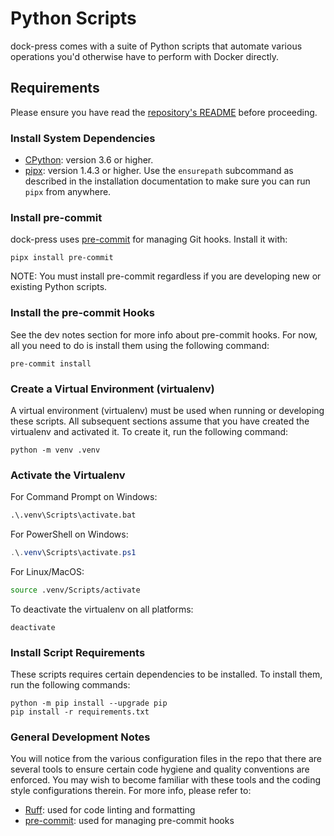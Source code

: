 # Python Scripts
dock-press comes with a suite of Python scripts that automate various operations you'd otherwise have to perform with Docker directly.

## Requirements
Please ensure you have read the [repository's README](../README.md) before proceeding.

### Install System Dependencies
* [CPython](https://www.python.org/): version 3.6 or higher.
* [pipx](https://github.com/pypa/pipx): version 1.4.3 or higher.  Use the `ensurepath` subcommand as described in the installation documentation to make sure you can run `pipx` from anywhere.

### Install pre-commit
dock-press uses [pre-commit](https://pre-commit.com/) for managing Git hooks. Install it with:

```shell
pipx install pre-commit
```

NOTE: You must install pre-commit regardless if you are developing new or existing Python scripts.

### Install the pre-commit Hooks
See the dev notes section for more info about pre-commit hooks. For now, all you need to do is install them using the following command:

```shell
pre-commit install
```

### Create a Virtual Environment (virtualenv)
A virtual environment (virtualenv) must be used when running or developing these scripts. All subsequent sections assume that you have created the virtualenv and activated it. To create it, run the following command:

```shell
python -m venv .venv
```

### Activate the Virtualenv
For Command Prompt on Windows:

```cmd
.\.venv\Scripts\activate.bat
```

For PowerShell on Windows:

```powershell
.\.venv\Scripts\activate.ps1
```

For Linux/MacOS:

```sh
source .venv/Scripts/activate
```

To deactivate the virtualenv on all platforms:

```shell
deactivate
```

### Install Script Requirements
These scripts requires certain dependencies to be installed. To install them, run the following commands:

```shell
python -m pip install --upgrade pip
pip install -r requirements.txt
```

### General Development Notes
You will notice from the various configuration files in the repo that there are several tools to ensure certain code hygiene and quality conventions are enforced. You may wish to become familiar with these tools and the coding style configurations therein. For more info, please refer to:
* [Ruff](https://github.com/astral-sh/ruff): used for code linting and formatting
* [pre-commit](https://github.com/pre-commit/pre-commit): used for managing pre-commit hooks
